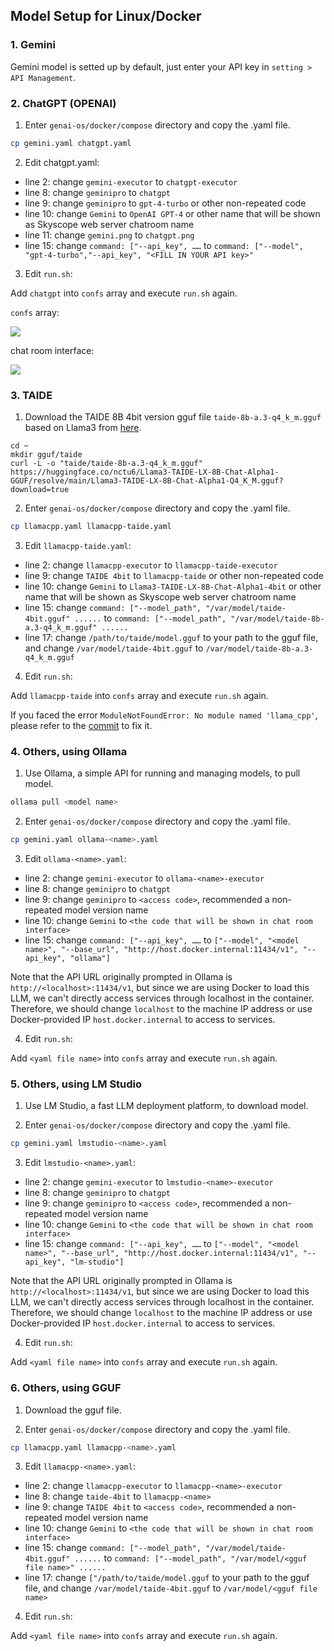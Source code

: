## Model Setup for Linux/Docker

### 1. Gemini

Gemini model is setted up by default, just enter your API key in `setting > API Management`.

### 2. ChatGPT (OPENAI)

1. Enter `genai-os/docker/compose` directory and copy the .yaml file.

```sh
cp gemini.yaml chatgpt.yaml
```

2. Edit chatgpt.yaml:

* line 2: change `gemini-executor` to `chatgpt-executor`
* line 8: change `geminipro` to `chatgpt`
* line 9: change `geminipro` to `gpt-4-turbo` or other non-repeated code
* line 10: change `Gemini` to `OpenAI GPT-4` or other name that will be shown as Skyscope web server chatroom name
* line 11: change `gemini.png` to `chatgpt.png`
* line 15: change `command: ["--api_key", ……` to `command: ["--model", "gpt-4-turbo","--api_key", "<FILL IN YOUR API key>"`

3. Edit `run.sh`:

Add `chatgpt` into `confs` array and execute `run.sh` again.

`confs` array:

![](./img/docker_model_setup_1.png)

chat room interface:

![](./img/docker_model_setup_2.png)

### 3. TAIDE

1. Download the TAIDE 8B 4bit version gguf file `taide-8b-a.3-q4_k_m.gguf` based on Llama3 from [here](https://huggingface.co/taide/Llama3-TAIDE-LX-8B-Chat-Alpha1-4bit/tree/main).

```sh=
cd ~
mkdir gguf/taide
curl -L -o "taide/taide-8b-a.3-q4_k_m.gguf" https://huggingface.co/nctu6/Llama3-TAIDE-LX-8B-Chat-Alpha1-GGUF/resolve/main/Llama3-TAIDE-LX-8B-Chat-Alpha1-Q4_K_M.gguf?download=true
```

2. Enter `genai-os/docker/compose` directory and copy the .yaml file.
```sh
cp llamacpp.yaml llamacpp-taide.yaml
```

3. Edit `llamacpp-taide.yaml`:

* line 2: change `llamacpp-executor` to `llamacpp-taide-executor`
* line 9: change `TAIDE 4bit` to `llamacpp-taide` or other non-repeated code
* line 10: change `Gemini` to `Llama3-TAIDE-LX-8B-Chat-Alpha1-4bit` or other name that will be shown as Skyscope web server chatroom name
* line 15: change `command: ["--model_path", "/var/model/taide-4bit.gguf" ......` to `command: ["--model_path", "/var/model/taide-8b-a.3-q4_k_m.gguf" ......`
* line 17: change `/path/to/taide/model.gguf` to your path to the gguf file, and change `/var/model/taide-4bit.gguf` to `/var/model/taide-8b-a.3-q4_k_m.gguf`

4. Edit `run.sh`:

Add `llamacpp-taide` into `confs` array and execute `run.sh` again.

If you faced the error `ModuleNotFoundError: No module named 'llama_cpp'`, please refer to the [commit](https://github.com/skyscopeai/skyscope-aios/commit/00ff80b5983325f1736299d8abae671f72c3f6ca) to fix it.

### 4. Others, using Ollama

1. Use Ollama, a simple API for running and managing models, to pull model.

```sh
ollama pull <model name>
```

2. Enter `genai-os/docker/compose` directory and copy the .yaml file.

```sh
cp gemini.yaml ollama-<name>.yaml
```

3. Edit `ollama-<name>.yaml`:
 
* line 2: change `gemini-executor` to `ollama-<name>-executor`
* line 8: change `geminipro` to `chatgpt`
* line 9: change `geminipro` to `<access code>`, recommended a non-repeated model version name
* line 10: change `Gemini` to `<the code that will be shown in chat room interface>`
* line 15: change `command: ["--api_key", ……` to `["--model", "<model name>", "--base_url", "http://host.docker.internal:11434/v1", "--api_key", "ollama"]`

Note that the API URL originally prompted in Ollama is `http://<localhost>:11434/v1`, but since we are using Docker to load this LLM, we can't directly access services through localhost in the container. Therefore, we should change `localhost` to the machine IP address or use Docker-provided IP `host.docker.internal` to access to services.

4. Edit `run.sh`:

Add `<yaml file name>` into `confs` array and execute `run.sh` again.

### 5. Others, using LM Studio

1. Use LM Studio, a fast LLM deployment platform, to download model.

2. Enter `genai-os/docker/compose` directory and copy the .yaml file.

```sh
cp gemini.yaml lmstudio-<name>.yaml
```

3. Edit `lmstudio-<name>.yaml`:
 
* line 2: change `gemini-executor` to `lmstudio-<name>-executor`
* line 8: change `geminipro` to `chatgpt`
* line 9: change `geminipro` to `<access code>`, recommended a non-repeated model version name
* line 10: change `Gemini` to `<the code that will be shown in chat room interface>`
* line 15: change `command: ["--api_key", ……` to `["--model", "<model name>", "--base_url", "http://host.docker.internal:11434/v1", "--api_key", "lm-studio"]`

Note that the API URL originally prompted in Ollama is `http://<localhost>:11434/v1`, but since we are using Docker to load this LLM, we can't directly access services through localhost in the container. Therefore, we should change `localhost` to the machine IP address or use Docker-provided IP `host.docker.internal` to access to services.

4. Edit `run.sh`:

Add `<yaml file name>` into `confs` array and execute `run.sh` again.

### 6. Others, using GGUF

1. Download the gguf file.

2. Enter `genai-os/docker/compose` directory and copy the .yaml file.
```sh
cp llamacpp.yaml llamacpp-<name>.yaml
```

3. Edit `llamacpp-<name>.yaml`:

* line 2: change `llamacpp-executor` to `llamacpp-<name>-executor`
* line 8: change `taide-4bit` to `llamacpp-<name>`
* line 9: change `TAIDE 4bit` to `<access code>`, recommended a non-repeated model version name
* line 10: change `Gemini` to `<the code that will be shown in chat room interface>`
* line 15: change `command: ["--model_path", "/var/model/taide-4bit.gguf" ......` to `command: ["--model_path", "/var/model/<gguf file name>" ......`
* line 17: change `["/path/to/taide/model.gguf` to your path to the gguf file, and change `/var/model/taide-4bit.gguf` to `/var/model/<gguf file name>`

4. Edit `run.sh`:

Add `<yaml file name>` into `confs` array and execute `run.sh` again.
